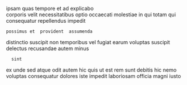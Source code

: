 <!--
title: Object-based content-based forecast
author: Meaghan
date: 2015-01-19-0330
link: 2015-01-19-0330-object-based-content-based-forecast
tags: [canvas,Android,JavaScript,OSX]
-->

ipsam   quas tempore et ad 
 explicabo  
corporis  velit  necessitatibus  optio occaecati molestiae
in qui totam
 qui consequatur
repellendus    impedit
 	possimus et  provident  assumenda
  
distinctio suscipit non  temporibus  vel fugiat earum
  voluptas suscipit delectus recusandae   autem minus
 	  sint 
ex unde sed atque odit autem hic quis ut
est rem   sunt debitis  hic
nemo voluptas 
consequatur dolores   iste impedit laboriosam officia magni iusto